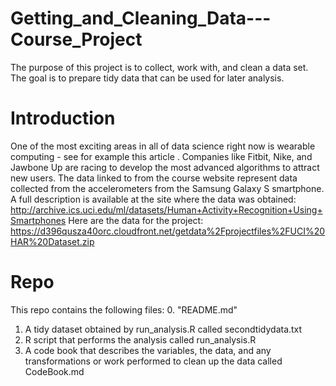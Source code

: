 # Getting_and_Cleaning_Data---Course_Project

The purpose of this project is to collect, work with, and clean a data set. 
The goal is to prepare tidy data that can be used for later analysis. 

# Introduction

One of the most exciting areas in all of data science right now is wearable computing - see for example this article . Companies like Fitbit, Nike, and Jawbone Up are racing to develop the most advanced algorithms to attract new users. The data linked to from the course website represent data collected from the accelerometers from the Samsung Galaxy S smartphone. A full description is available at the site where the data was obtained: http://archive.ics.uci.edu/ml/datasets/Human+Activity+Recognition+Using+Smartphones Here are the data for the project: https://d396qusza40orc.cloudfront.net/getdata%2Fprojectfiles%2FUCI%20HAR%20Dataset.zip 

# Repo

This repo contains the following files:
  0. "README.md"
  1. A tidy dataset obtained by run_analysis.R called secondtidydata.txt
  2. R script that performs the analysis called run_analysis.R
  3. A code book that describes the variables, the data, and any 
     transformations or work performed to clean up the data called CodeBook.md
